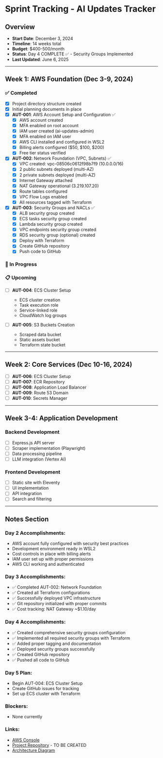 # Sprint Tracking - AI Updates Tracker

## Overview
- **Start Date**: December 3, 2024 
- **Timeline**: 14 weeks total
- **Budget**: $400-500/month
- **Status**: Day 4 COMPLETE ✅ - Security Groups Implemented
- **Last Updated**: June 6, 2025

---

## Week 1: AWS Foundation (Dec 3-9, 2024)

### ✅ Completed
- [x] Project directory structure created
- [x] Initial planning documents in place
- [x] **AUT-001**: AWS Account Setup and Configuration ✅
  - [x] AWS account created
  - [x] MFA enabled on root account
  - [x] IAM user created (ai-updates-admin)
  - [x] MFA enabled on IAM user
  - [x] AWS CLI installed and configured in WSL2
  - [x] Billing alerts configured ($50, $100, $200)
  - [x] Free tier status verified
- [x] **AUT-002**: Network Foundation (VPC, Subnets) ✅
  - [x] VPC created: vpc-08506c0612f98b7f9 (10.0.0.0/16)
  - [x] 2 public subnets deployed (multi-AZ)
  - [x] 2 private subnets deployed (multi-AZ)
  - [x] Internet Gateway attached
  - [x] NAT Gateway operational (3.219.107.20)
  - [x] Route tables configured
  - [x] VPC Flow Logs enabled
  - [x] All resources tagged with Terraform
- [x] **AUT-003**: Security Groups and NACLs ✅
  - [x] ALB security group created
  - [x] ECS tasks security group created
  - [x] Lambda security group created
  - [x] VPC endpoints security group created
  - [x] RDS security group (optional) created
  - [x] Deploy with Terraform
  - [x] Create GitHub repository
  - [x] Push code to GitHub

### 🔄 In Progress

### 📋 Upcoming

- [ ] **AUT-004**: ECS Cluster Setup
  - ECS cluster creation
  - Task execution role
  - Service-linked role
  - CloudWatch log groups

- [ ] **AUT-005**: S3 Buckets Creation
  - Scraped data bucket
  - Static assets bucket
  - Terraform state bucket

---

## Week 2: Core Services (Dec 10-16, 2024)

- [ ] **AUT-006**: ECS Cluster Setup
- [ ] **AUT-007**: ECR Repository
- [ ] **AUT-008**: Application Load Balancer
- [ ] **AUT-009**: Route 53 Domain
- [ ] **AUT-010**: Secrets Manager

---

## Week 3-4: Application Development

### Backend Development
- [ ] Express.js API server
- [ ] Scraper implementation (Playwright)
- [ ] Data processing pipeline
- [ ] LLM integration (Vertex AI)

### Frontend Development  
- [ ] Static site with Eleventy
- [ ] UI implementation
- [ ] API integration
- [ ] Search and filtering

---

## Notes Section

### Day 2 Accomplishments:
- AWS account fully configured with security best practices
- Development environment ready in WSL2
- Cost controls in place with billing alerts
- IAM user set up with proper permissions
- AWS CLI working and authenticated

### Day 3 Accomplishments:
- ✅ Completed AUT-002: Network Foundation
- ✅ Created all Terraform configurations
- ✅ Successfully deployed VPC infrastructure
- ✅ Git repository initialized with proper commits
- ✅ Cost tracking: NAT Gateway ~$1.10/day

### Day 4 Accomplishments:
- ✅ Created comprehensive security groups configuration
- ✅ Implemented all required security groups with Terraform
- ✅ Added proper tagging and documentation
- ✅ Deployed security groups successfully
- ✅ Created GitHub repository
- ✅ Pushed all code to GitHub

### Day 5 Plan:
- Begin AUT-004: ECS Cluster Setup
- Create GitHub issues for tracking
- Set up ECS cluster with Terraform

### Blockers:
- None currently

### Links:
- [AWS Console](https://console.aws.amazon.com)
- [Project Repository](https://github.com/nsahmed23/ai-news-feed) - TO BE CREATED
- [Architecture Diagram](./ai_updates_tracker_architecture.png)
